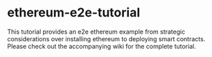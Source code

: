 # ethereum-e2e-tutorial
This tutorial provides an e2e ethereum example from strategic considerations over installing ethereum to deploying smart contracts. Please check out the accompanying wiki for the complete tutorial.
